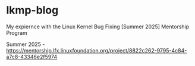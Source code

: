 # lkmp-blog
My expiernce with the Linux Kernel Bug Fixing [Summer 2025] Mentorship Program

Summer 2025 - https://mentorship.lfx.linuxfoundation.org/project/8822c262-9795-4c84-a7c8-43346e2f5974
